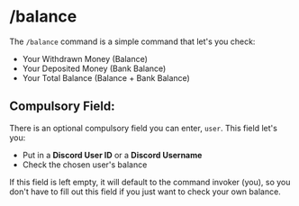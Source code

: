 # /balance

The `/balance` command is a simple command that let's you check:
- Your Withdrawn Money (Balance)
- Your Deposited Money (Bank Balance)
- Your Total Balance (Balance + Bank Balance)

## Compulsory Field:

There is an optional compulsory field you can enter, `user`. This field let's you:
- Put in a **Discord User ID** or a **Discord Username**
- Check the chosen user's balance

If this field is left empty, it will default to the command invoker (you), so you don't have to fill out this field if you just want to check your own balance.
